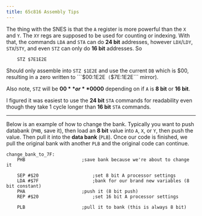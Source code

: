 ```yaml
---
title: 65c816 Assembly Tips
---
```


The thing with the SNES is that the ```A``` register is more powerful than the ```X``` and ```Y```. The ```XY``` regs are supposed to be used for counting or indexing. With that, the commands ```LDA``` and ```STA``` can do **24 bit** addresses, however ```LDX```/```LDY```, ```STX```/```STY```, and even ```STZ``` can only do **16 bit** addresses. So


```
	STZ $7E1E2E
```


Should only assemble into ```STZ $1E2E``` and use the current ```DB``` which is $00, resulting in a zero written to ```$00:1E2E``` (```$7E:1E2E``` mirror).

Also note, ```STZ``` will be **$00** or **$0000** depending on if ```A``` is **8 bit** or **16 bit**.

I figured it was easiest to use the **24 bit** ```STA``` commands for readability even though they take 1 cycle longer than **16 bit** ```STA``` commands.

---

Below is an example of how to change the bank. Typically you want to push databank (```PHB```, save it), then load an **8 bit** value into ```A```, ```X```, or ```Y```, then push the value. Then pull it into the **data bank** (```PLB```). Once our code is finished, we pull the original bank with another ```PLB``` and the original code can continue.

```
change_bank_to_7F:
	PHB						;save bank because we're about to change it

	SEP #$20					;set 8 bit A processor settings
	LDA #$7F					;bank for our brand new variables (8 bit constant)
	PHA						;push it (8 bit push)
	REP #$20					;set 16 bit A processor settings

	PLB						;pull it to bank (this is always 8 bit)
```